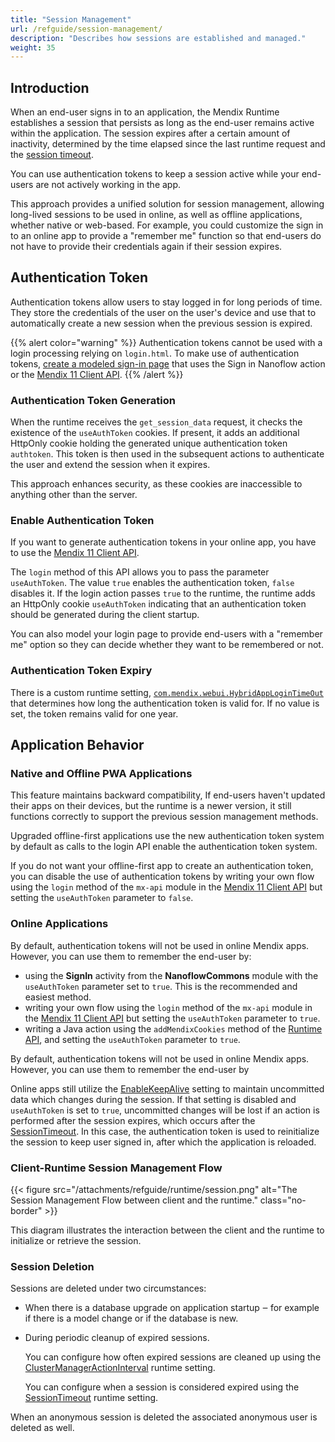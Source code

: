 ```yaml
---
title: "Session Management"
url: /refguide/session-management/
description: "Describes how sessions are established and managed."
weight: 35
---
```


## Introduction 

When an end-user signs in to an application, the Mendix Runtime establishes a session that persists as long as the end-user remains active within the application. The session expires after a certain amount of inactivity, determined by the time elapsed since the last runtime request and the [session timeout](/refguide/custom-settings/#SessionTimeout).

You can use authentication tokens to keep a session active while your end-users are not actively working in the app.

This approach provides a unified solution for session management, allowing long-lived sessions to be used in online, as well as offline applications, whether native or web-based. For example, you could customize the sign in to an online app to provide a "remember me" function so that end-users do not have to provide their credentials again if their session expires.

## Authentication Token

Authentication tokens allow users to stay logged in for long periods of time. They store the credentials of the user on the user's device and use that to automatically create a new session when the previous session is expired.

{{% alert color="warning" %}}
Authentication tokens cannot be used with a login processing relying on `login.html`. To make use of authentication tokens, [create a modeled sign-in page](/refguide/mobile/using-mobile-capabilities/auth-users/#model-the-sign-in-page) that uses the Sign in Nanoflow action or the [Mendix 11 Client API](/apidocs-mxsdk/apidocs/client-api/#client-api).
{{% /alert %}}

### Authentication Token Generation

When the runtime receives the `get_session_data` request, it checks the existence of the `useAuthToken` cookies. If present, it adds an additional HttpOnly cookie holding the generated unique authentication token `authtoken`. This token is then used in the subsequent actions to authenticate the user and extend the session when it expires.

This approach enhances security, as these cookies are inaccessible to anything other than the server.

### Enable Authentication Token

If you want to generate authentication tokens in your online app, you have to use the [Mendix 11 Client API](/apidocs-mxsdk/apidocs/client-api/#client-api). 

The `login` method of this API allows you to pass the parameter `useAuthToken`. The value `true` enables the authentication token, `false` disables it. If the login action passes `true` to the runtime, the runtime adds an HttpOnly cookie `useAuthToken` indicating that an authentication token should be generated during the client startup. 

You can also model your login page to provide end-users with a "remember me" option so they can decide whether they want to be remembered or not.

### Authentication Token Expiry

There is a custom runtime setting, [`com.mendix.webui.HybridAppLoginTimeOut`](/refguide/custom-settings/#commendixwebuiHybridAppLoginTimeOut) that determines how long the authentication token is valid for. If no value is set, the token remains valid for one year.

## Application Behavior

### Native and Offline PWA Applications

This feature maintains backward compatibility, If end-users haven't updated their apps on their devices, but the runtime is a newer version, it still functions correctly to support the previous session management methods.

Upgraded offline-first applications use the new authentication token system by default as calls to the login API enable the authentication token system.

If you do not want your offline-first app to create an authentication token, you can disable the use of authentication tokens by writing your own flow using the `login` method of the `mx-api` module in the [Mendix 11 Client API](/apidocs-mxsdk/apidocs/client-api/#client-api) but setting the `useAuthToken` parameter to `false`.

### Online Applications

By default, authentication tokens will not be used in online Mendix apps. However, you can use them to remember the end-user by:

* using the **SignIn** activity from the **NanoflowCommons** module with the `useAuthToken` parameter set to `true`. This is the recommended and easiest method.
* writing your own flow using the `login` method of the `mx-api` module in the [Mendix 11 Client API](/apidocs-mxsdk/apidocs/client-api/#client-api) but setting the `useAuthToken` parameter to `true`.
* writing a Java action using the `addMendixCookies` method of the [Runtime API](/apidocs/runtime-api/), and setting the `useAuthToken` parameter to `true`.

By default, authentication tokens will not be used in online Mendix apps. However, you can use them to remember the end-user by 

Online apps still utilize the [EnableKeepAlive](/refguide/tricky-custom-runtime-settings/#session-duration) setting to maintain uncommitted data which changes during the session. If that setting is disabled and `useAuthToken` is set to `true`, uncommitted changes will be lost if an action is performed after the session expires, which occurs after the [SessionTimeout](https://github.com/refguide/custom-settings/#SessionTimeout). In this case, the authentication token is used to reinitialize the session to keep user signed in, after which the application is reloaded.

### Client-Runtime Session Management Flow

<!-- Diagram created here:
https://www.plantuml.com/plantuml/uml/bPB1Rjim44Jl-efjV7M3n4Lww2687TSd5oZgzbOWeAMnj91Cgikb7AVklnTI65iA3BGv211dXyCt8E-y6j6mhP9tMc0BMbS1kPXzuaksjH6pfRL9ornSiDczgvpGQ5UmecVm-1LWKz3lP9ggauMp6grN7s_ci-b9Nl4JQ7ALJ4NSRkZffAFdUXA5yrap9ndaUJ07wbMvdrK1oP8tMB95VpwQVlXyivYTPhq-_VbN8yefryPg3tKeluRvazIdCLryWStuaUuhXjKBCfxIxlTuni3zBLZbBMW5QI2TtNU_D9fVBoQBUM9IvSOeOinn7Nr9J7z_UnkLJxHqELlQiHOKFAP1Y--kXANkgg0Gyb1IHoe1IJol7z10UBCdBT06o9XIWL5qWeVtxEoOl6b0tEPqUcRKh8t7c7vQCZQZdN3SqaByY13jg9z3gNCbmr-UAoBjg_9AEVGX-X_QS-WST5eWBRleVkcOFwOC5RG5xW1pMCXB9Js22LGO3GQ4mRFDpp1VzYcUwLjaNxksFMinsDDo9uV3eVtUrDLi53A8AemdFDOioFvnUusfE6FTazjqQnEqEBLboygcugTpVLbV-lr_lIJ3g-VQKo9Vr_yEDWlRwYy0
-->

{{< figure src="/attachments/refguide/runtime/session.png" alt="The Session Management Flow between client and the runtime." class="no-border" >}}

This diagram illustrates the interaction between the client and the runtime to initialize or retrieve the session.

### Session Deletion

Sessions are deleted under two circumstances:

* When there is a database upgrade on application startup ‒ for example if there is a model change or if the database is new.
* During periodic cleanup of expired sessions.

    You can configure how often expired sessions are cleaned up using the [ClusterManagerActionInterval](/refguide/custom-settings/#ClusterManagerActionInterval) runtime setting.

    You can configure when a session is considered expired using the [SessionTimeout](/refguide/custom-settings/#SessionTimeout) runtime setting.

When an anonymous session is deleted the associated anonymous user is deleted as well.
